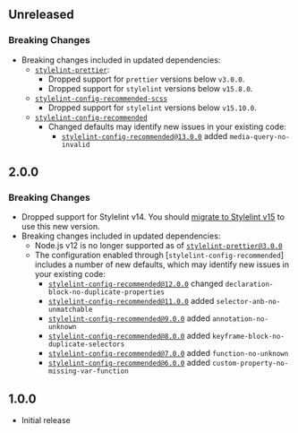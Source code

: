 ## Unreleased

### Breaking Changes

- Breaking changes included in updated dependencies:
  - [`stylelint-prettier`](https://github.com/prettier/stylelint-prettier/blob/main/CHANGELOG.md):
    - Dropped support for `prettier` versions below `v3.0.0`.
    - Dropped support for `stylelint` versions below `v15.8.0`.
  - [`stylelint-config-recommended-scss`](https://github.com/stylelint-scss/stylelint-config-recommended-scss/blob/master/CHANGELOG.md)
    - Dropped support for `stylelint` versions below `v15.10.0`.
  - [`stylelint-config-recommended`](https://github.com/stylelint/stylelint-config-recommended/blob/main/CHANGELOG.md)
    - Changed defaults may identify new issues in your existing code:
      - [`stylelint-config-recommended@13.0.0`](https://github.com/stylelint/stylelint-config-recommended/releases/tag/13.0.0) added `media-query-no-invalid`

## 2.0.0

### Breaking Changes

- Dropped support for Stylelint v14. You should [migrate to Stylelint v15](https://github.com/stylelint/stylelint/blob/main/docs/migration-guide/to-15.md) to use this new version.
- Breaking changes included in updated dependencies:
   - Node.js v12 is no longer supported as of [`stylelint-prettier@3.0.0`](https://github.com/prettier/stylelint-prettier/blob/main/CHANGELOG.md#300-2023-02-22)
   - The configuration enabled through [`stylelint-config-recommended`] includes a number of new defaults, which may identify new issues in your existing code:
      - [`stylelint-config-recommended@12.0.0`](https://github.com/stylelint/stylelint-config-recommended/releases/tag/12.0.0) changed `declaration-block-no-duplicate-properties`
      - [`stylelint-config-recommended@11.0.0`](https://github.com/stylelint/stylelint-config-recommended/releases/tag/11.0.0) added `selector-anb-no-unmatchable`
      - [`stylelint-config-recommended@9.0.0`](https://github.com/stylelint/stylelint-config-recommended/releases/tag/9.0.0) added `annotation-no-unknown`
      - [`stylelint-config-recommended@8.0.0`](https://github.com/stylelint/stylelint-config-recommended/releases/tag/8.0.0) added `keyframe-block-no-duplicate-selectors`
      - [`stylelint-config-recommended@7.0.0`](https://github.com/stylelint/stylelint-config-recommended/releases/tag/7.0.0) added `function-no-unknown`
      - [`stylelint-config-recommended@6.0.0`](https://github.com/stylelint/stylelint-config-recommended/releases/tag/6.0.0) added `custom-property-no-missing-var-function`

## 1.0.0

- Initial release
